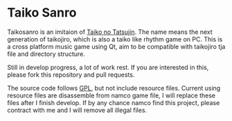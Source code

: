 Taiko Sanro
===========

Taikosanro is an imitaion of [Taiko no Tatsujin](http://en.wikipedia.org/wiki/Taiko_no_Tatsujin).
The name means the next generation of taikojiro, which is also a taiko like rhythm game on PC.
This is a cross platform music game using Qt, aim to be compatible with taikojiro tja file and directory structure.

Still in develop progress, a lot of work rest. If you are interested in this, please fork this repository and pull requests.

The source code follows [GPL](http://www.gnu.org/licenses/gpl.html), but not include resource files.
Current using resource files are disassemble from namco game file, I will replace these files after I finish develop.
If by any chance namco find this project, please contract with me and I will remove all illegal files.
